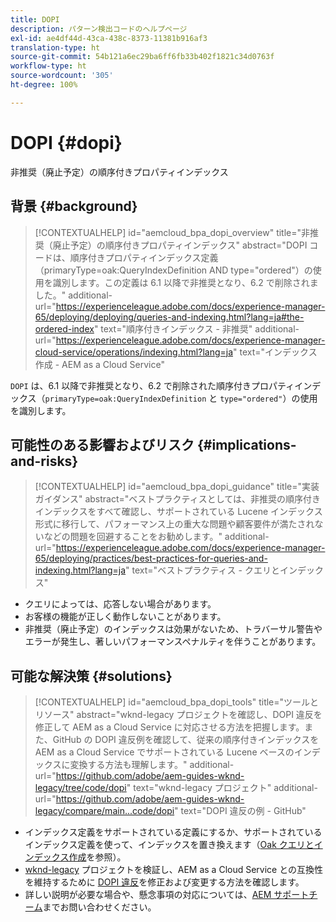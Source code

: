 ```yaml
---
title: DOPI
description: パターン検出コードのヘルプページ
exl-id: ae4df44d-43ca-438c-8373-11381b916af3
translation-type: ht
source-git-commit: 54b121a6ec29ba6ff6fb33b402f1821c34d0763f
workflow-type: ht
source-wordcount: '305'
ht-degree: 100%

---
```


# DOPI {#dopi}

非推奨（廃止予定）の順序付きプロパティインデックス

## 背景 {#background}

>[!CONTEXTUALHELP]
>id="aemcloud_bpa_dopi_overview"
>title="非推奨（廃止予定）の順序付きプロパティインデックス"
>abstract="DOPI コードは、順序付きプロパティインデックス定義（primaryType=oak:QueryIndexDefinition AND type=&quot;ordered&quot;）の使用を識別します。この定義は 6.1 以降で非推奨となり、6.2 で削除されました。"
>additional-url="https://experienceleague.adobe.com/docs/experience-manager-65/deploying/deploying/queries-and-indexing.html?lang=ja#the-ordered-index" text="順序付きインデックス - 非推奨"
>additional-url="https://experienceleague.adobe.com/docs/experience-manager-cloud-service/operations/indexing.html?lang=ja" text="インデックス作成 - AEM as a Cloud Service"

`DOPI` は、6.1 以降で非推奨となり、6.2 で削除された順序付きプロパティインデックス（`primaryType=oak:QueryIndexDefinition` と `type="ordered"`）の使用を識別します。

## 可能性のある影響およびリスク {#implications-and-risks}

>[!CONTEXTUALHELP]
>id="aemcloud_bpa_dopi_guidance"
>title="実装ガイダンス"
>abstract="ベストプラクティスとしては、非推奨の順序付きインデックスをすべて確認し、サポートされている Lucene インデックス形式に移行して、パフォーマンス上の重大な問題や顧客要件が満たされないなどの問題を回避することをお勧めします。"
>additional-url="https://experienceleague.adobe.com/docs/experience-manager-65/deploying/practices/best-practices-for-queries-and-indexing.html?lang=ja" text="ベストプラクティス - クエリとインデックス"

* クエリによっては、応答しない場合があります。
* お客様の機能が正しく動作しないことがあります。
* 非推奨（廃止予定）のインデックスは効果がないため、トラバーサル警告やエラーが発生し、著しいパフォーマンスペナルティを伴うことがあります。

## 可能な解決策 {#solutions}

>[!CONTEXTUALHELP]
>id="aemcloud_bpa_dopi_tools"
>title="ツールとリソース"
>abstract="wknd-legacy プロジェクトを確認し、DOPI 違反を修正して AEM as a Cloud Service に対応させる方法を把握します。また、GitHub の DOPI 違反例を確認して、従来の順序付きインデックスを AEM as a Cloud Service でサポートされている Lucene ベースのインデックスに変換する方法も理解します。"
>additional-url="https://github.com/adobe/aem-guides-wknd-legacy/tree/code/dopi" text="wknd-legacy プロジェクト"
>additional-url="https://github.com/adobe/aem-guides-wknd-legacy/compare/main...code/dopi" text="DOPI 違反の例 - GitHub"

* インデックス定義をサポートされている定義にするか、サポートされているインデックス定義を使って、インデックスを置き換えます（[Oak クエリとインデックス作成](https://experienceleague.adobe.com/docs/experience-manager-65/deploying/deploying/queries-and-indexing.html?lang=ja)を参照）。
* [wknd-legacy](https://github.com/adobe/aem-guides-wknd-legacy/tree/code/dopi) プロジェクトを検証し、AEM as a Cloud Service との互換性を維持するために [DOPI 違反](https://github.com/adobe/aem-guides-wknd-legacy/compare/main...code/dopi)を修正および変更する方法を確認します。
* 詳しい説明が必要な場合や、懸念事項の対応については、[AEM サポートチーム](https://helpx.adobe.com/jp/enterprise/using/support-for-experience-cloud.html)までお問い合わせください。
